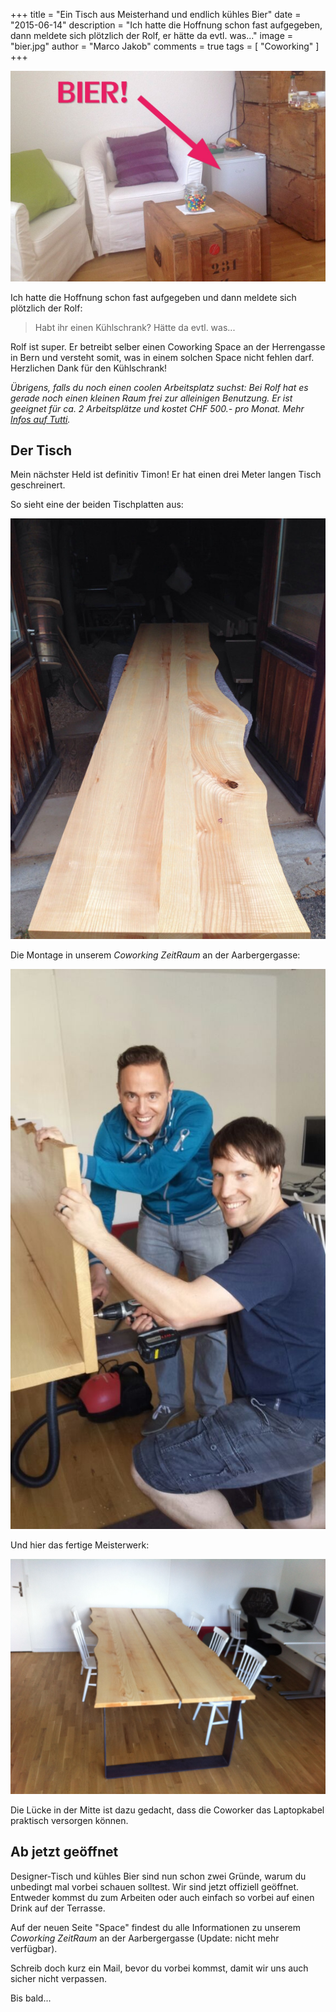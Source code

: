 +++
title = "Ein Tisch aus Meisterhand und endlich kühles Bier"
date = "2015-06-14"
description = "Ich hatte die Hoffnung schon fast aufgegeben, dann meldete sich plötzlich der Rolf, er hätte da evtl. was..."
image = "bier.jpg"
author = "Marco Jakob"
comments = true
tags = [ "Coworking" ]
+++

![Bier](bier.jpg)

Ich hatte die Hoffnung schon fast aufgegeben und dann meldete sich plötzlich der Rolf:

> Habt ihr einen Kühlschrank? Hätte da evtl. was...

Rolf ist super. Er betreibt selber einen Coworking Space an der Herrengasse in Bern und versteht somit, was in einem solchen Space nicht fehlen darf. Herzlichen Dank für den Kühlschrank!

*Übrigens, falls du noch einen coolen Arbeitsplatz suchst: Bei Rolf hat es gerade noch einen kleinen Raum frei zur alleinigen Benutzung. Er ist geeignet für ca. 2 Arbeitsplätze und kostet CHF 500.- pro Monat. Mehr [Infos auf Tutti](http://www.tutti.ch/bern/bern/immobilien/gewerbeobjekte/mietangebote/raum-in-altstadt-bern-naehe-zytglogge_6453691.htm).*


## Der Tisch

Mein nächster Held ist definitiv Timon! Er hat einen drei Meter langen Tisch geschreinert.

So sieht eine der beiden Tischplatten aus:

![Tischplatte](tischplatte.jpg)

Die Montage in unserem *Coworking ZeitRaum* an der Aarbergergasse:

![Montage](tisch-montage.jpg)

Und hier das fertige Meisterwerk:

![Tisch](tisch.jpg)

Die Lücke in der Mitte ist dazu gedacht, dass die Coworker das Laptopkabel praktisch versorgen können. 


## Ab jetzt geöffnet

Designer-Tisch und kühles Bier sind nun schon zwei Gründe, warum du unbedingt mal vorbei schauen solltest. Wir sind jetzt offiziell geöffnet. Entweder kommst du zum Arbeiten oder auch einfach so vorbei auf einen Drink auf der Terrasse.

Auf der neuen Seite "Space" findest du alle Informationen zu unserem *Coworking ZeitRaum* an der Aarbergergasse (Update: nicht mehr verfügbar).

Schreib doch kurz ein Mail, bevor du vorbei kommst, damit wir uns auch sicher nicht verpassen.

<i class="fa fa-beer"></i> Bis bald...



